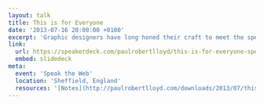 ```yaml
---
layout: talk
title: This is for Everyone
date: '2013-07-16 20:00:00 +0100'
excerpt: 'Graphic designers have long honed their craft to meet the specific constraints of television. As web designers begin to understand the true nature of our own medium, isn’t about time we did the same?'
link:
  url: https://speakerdeck.com/paulrobertlloyd/this-is-for-everyone-speak-the-web
  embed: slidedeck
meta:
  event: 'Speak the Web'
  location: 'Sheffield, England'
  resources: '[Notes](http://paulrobertlloyd.com/downloads/2013/07/this_is_for_everyone.pdf)'
---
```

